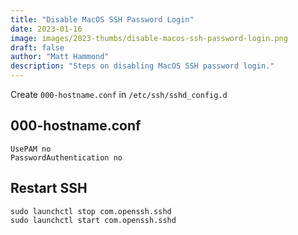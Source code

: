```yaml
---
title: "Disable MacOS SSH Password Login"
date: 2023-01-16
image: images/2023-thumbs/disable-macos-ssh-password-login.png
draft: false
author: "Matt Hammond"
description: "Steps on disabling MacOS SSH password login."
---
```


Create `000-hostname.conf` in `/etc/ssh/sshd_config.d`

## 000-hostname.conf

```
UsePAM no
PasswordAuthentication no
```

## Restart SSH

```
sudo launchctl stop com.openssh.sshd
sudo launchctl start com.openssh.sshd
```
